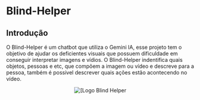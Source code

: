 # Blind-Helper

## Introdução
O Blind-Helper é um chatbot que utiliza o Gemini IA, esse projeto tem o objetivo de ajudar os deficientes visuais que possuem dificuldade em conseguir interpretar imagens e vídios. O Blind-Helper indentifica quais objetos, pessoas e etc, que compõem a imagem ou vídeo e descreve para a pessoa, também é possivel descrever quais ações estão acontecendo no vídeo.
<div align="center">
  <img alt="[Logo Blind Helper" src="https://github.com/rafaelnator/Blind-Helper/blob/main/Imagem-README/Blind_Helper.png" heght="50px"/>
</div>
